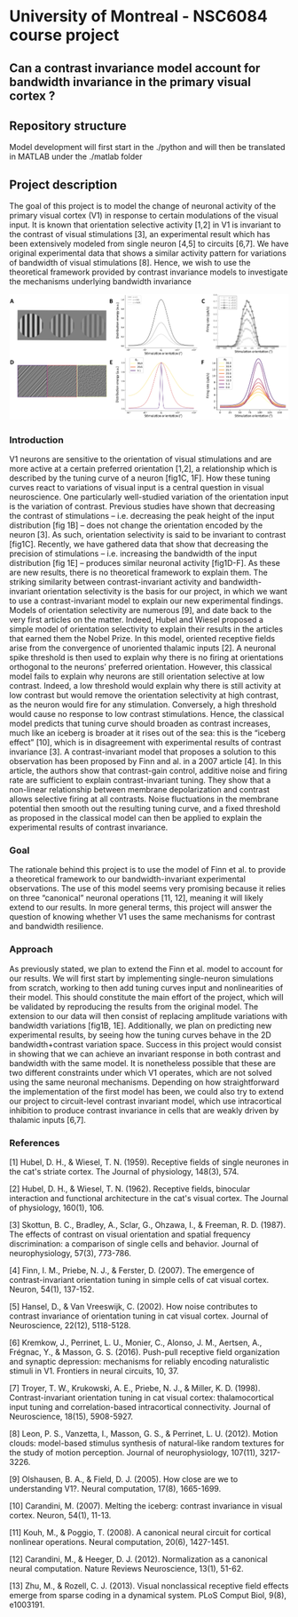# University of Montreal - NSC6084 course project
## Can a contrast invariance model account for bandwidth invariance in the primary visual cortex ?
## Repository structure
Model development will first start in the ./python and will then be translated in MATLAB under the ./matlab folder

## Project description
The goal of this project is to model the change of neuronal activity of the primary visual cortex (V1) in response to certain modulations of the visual input. It is known that orientation selective activity [1,2] in V1 is invariant to the contrast of visual stimulations [3], an experimental result which has been extensively modeled from single neuron [4,5] to circuits [6,7]. We have original experimental data that shows a similar activity pattern for variations of bandwidth of visual stimulations [8]. Hence, we wish to use the theoretical framework provided by contrast invariance models to investigate the mechanisms underlying bandwidth invariance

![Could not display figure 1](./misc/stim.png)

### Introduction
V1 neurons are sensitive to the orientation of visual stimulations and are more active at a certain preferred orientation [1,2], a relationship which is described by the tuning curve of a neuron [fig1C, 1F]. How these tuning curves react to variations of visual input is a central question in visual neuroscience. One particularly well-studied variation of the orientation input is the variation of contrast. Previous studies have shown that decreasing the contrast of stimulations – i.e. decreasing the peak height of the input distribution [fig 1B] – does not change the orientation encoded by the neuron [3]. As such, orientation selectivity is said to be invariant to contrast [fig1C]. Recently, we have gathered data that show that decreasing the precision of stimulations – i.e. increasing the bandwidth of the input distribution [fig 1E] – produces similar neuronal activity [fig1D-F]. As these are new results, there is no theoretical framework to explain them. The striking similarity between contrast-invariant activity and bandwidth-invariant orientation selectivity is the basis for our project, in which we want to use a contrast-invariant model to explain our new experimental findings.
Models of orientation selectivity are numerous [9], and date back to the very first articles on the matter. Indeed, Hubel and Wiesel proposed a simple model of orientation selectivity to explain their results in the articles that earned them the Nobel Prize. In this model, oriented receptive fields arise from the convergence of unoriented thalamic inputs [2]. A neuronal spike threshold is then used to explain why there is no firing at orientations orthogonal to the neurons’ preferred orientation. However, this classical model fails to explain why neurons are still orientation selective at low contrast. Indeed, a low threshold would explain why there is still activity at low contrast but would remove the orientation selectivity at high contrast, as the neuron would fire for any stimulation. Conversely, a high threshold would cause no response to low contrast stimulations. Hence, the classical model predicts that tuning curve should broaden as contrast increases, much like an iceberg is broader at it rises out of the sea: this is the “iceberg effect” [10], which is in disagreement with experimental results of contrast invariance [3].
A contrast-invariant model that proposes a solution to this observation has been proposed by Finn and al. in a 2007 article [4]. In this article, the authors show that contrast-gain control, additive noise and firing rate are sufficient to explain contrast-invariant tuning. They show that a non-linear relationship between membrane depolarization and contrast allows selective firing at all contrasts. Noise fluctuations in the membrane potential then smooth out the resulting tuning curve, and a fixed threshold as proposed in the classical model can then be applied to explain the experimental results of contrast invariance.

### Goal
The rationale behind this project is to use the model of Finn et al. to provide a theoretical framework to our bandwidth-invariant experimental observations. The use of this model seems very promising because it relies on three “canonical” neuronal operations [11, 12], meaning it will likely extend to our results. In more general terms, this project will answer the question of knowing whether V1 uses the same mechanisms for contrast and bandwidth resilience.

### Approach
As previously stated, we plan to extend the Finn et al. model to account for our results. We will first start by implementing single-neuron simulations from scratch, working to then add tuning curves input and nonlinearities of their model. This should constitute the main effort of the project, which will be validated by reproducing the results from the original model. The extension to our data will then consist of replacing amplitude variations with bandwidth variations [fig1B, 1E]. Additionally, we plan on predicting new experimental results, by seeing how the tuning curves behave in the 2D bandwidth+contrast variation space.
Success in this project would consist in showing that we can achieve an invariant response in both contrast and bandwidth with the same model. It is nonetheless possible that these are two different constraints under which V1 operates, which are not solved using the same neuronal mechanisms. Depending on how straightforward the implementation of the first model has been, we could also try to extend our project to circuit-level contrast invariant model, which use intracortical inhibition to produce contrast invariance in cells that are weakly driven by thalamic inputs [6,7].

### References
[1] Hubel, D. H., & Wiesel, T. N. (1959). Receptive fields of single neurones in the cat's striate cortex. The Journal of physiology, 148(3), 574.

[2] Hubel, D. H., & Wiesel, T. N. (1962). Receptive fields, binocular interaction and functional architecture in the cat's visual cortex. The Journal of physiology, 160(1), 106.

[3] Skottun, B. C., Bradley, A., Sclar, G., Ohzawa, I., & Freeman, R. D. (1987). The effects of contrast on visual orientation and spatial frequency discrimination: a comparison of single cells and behavior. Journal of neurophysiology, 57(3), 773-786.

[4] Finn, I. M., Priebe, N. J., & Ferster, D. (2007). The emergence of contrast-invariant orientation tuning in simple cells of cat visual cortex. Neuron, 54(1), 137-152.

[5] Hansel, D., & Van Vreeswijk, C. (2002). How noise contributes to contrast invariance of orientation tuning in cat visual cortex. Journal of Neuroscience, 22(12), 5118-5128.

[6] Kremkow, J., Perrinet, L. U., Monier, C., Alonso, J. M., Aertsen, A., Frégnac, Y., & Masson, G. S. (2016). Push-pull receptive field organization and synaptic depression: mechanisms for reliably encoding naturalistic stimuli in V1. Frontiers in neural circuits, 10, 37.

[7] Troyer, T. W., Krukowski, A. E., Priebe, N. J., & Miller, K. D. (1998). Contrast-invariant orientation tuning in cat visual cortex: thalamocortical input tuning and correlation-based intracortical connectivity. Journal of Neuroscience, 18(15), 5908-5927.

[8] Leon, P. S., Vanzetta, I., Masson, G. S., & Perrinet, L. U. (2012). Motion clouds: model-based stimulus synthesis of natural-like random textures for the study of motion perception. Journal of neurophysiology, 107(11), 3217-3226.

[9] Olshausen, B. A., & Field, D. J. (2005). How close are we to understanding V1?. Neural computation, 17(8), 1665-1699.

[10] Carandini, M. (2007). Melting the iceberg: contrast invariance in visual cortex. Neuron, 54(1), 11-13.

[11] Kouh, M., & Poggio, T. (2008). A canonical neural circuit for cortical nonlinear operations. Neural computation, 20(6), 1427-1451.

[12] Carandini, M., & Heeger, D. J. (2012). Normalization as a canonical neural computation. Nature Reviews Neuroscience, 13(1), 51-62.

[13] Zhu, M., & Rozell, C. J. (2013). Visual nonclassical receptive field effects emerge from sparse coding in a dynamical system. PLoS Comput Biol, 9(8), e1003191.
